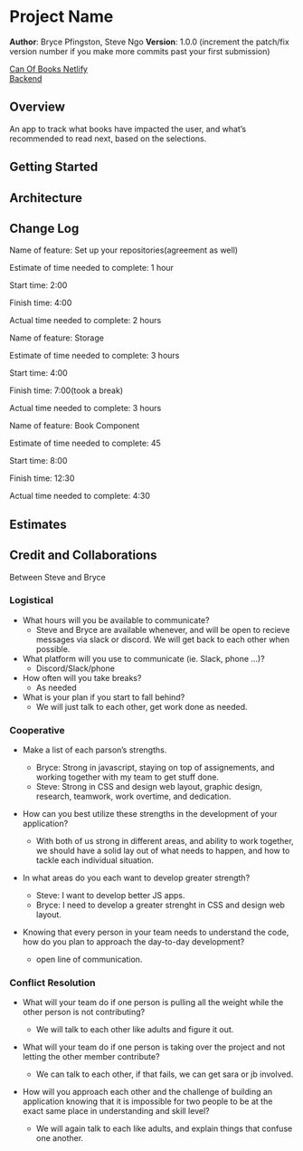 # Project Name

**Author**: Bryce Pfingston, Steve Ngo
**Version**: 1.0.0 (increment the patch/fix version number if you make more commits past your first submission)

[Can Of Books Netlify](canofbooksaboutsteveandbryce.netlify.app)  
[Backend](https://github.com/BryceandSteve/can-of-books-backend)

## Overview

An app to track what books have impacted the user, and what’s recommended to read next, based on the selections.

## Getting Started
<!-- What are the steps that a user must take in order to build this app on their own machine and get it running? -->

## Architecture
<!-- Provide a detailed description of the application design. What technologies (languages, libraries, etc) you're using, and any other relevant design information. -->

## Change Log

Name of feature: Set up your repositories(agreement as well)

Estimate of time needed to complete: 1 hour

Start time: 2:00

Finish time: 4:00

Actual time needed to complete: 2 hours

Name of feature: Storage

Estimate of time needed to complete: 3 hours

Start time: 4:00

Finish time: 7:00(took a break)

Actual time needed to complete: 3 hours

Name of feature: Book Component

Estimate of time needed to complete: 45

Start time: 8:00

Finish time: 12:30

Actual time needed to complete: 4:30

## Estimates
<!-- See below -->

## Credit and Collaborations

Between Steve and Bryce

### Logistical

- What hours will you be available to communicate?
  - Steve and Bryce are available whenever, and will be open to recieve messages via slack or discord. We will get back to each other when possible.
- What platform will you use to communicate (ie. Slack, phone …)?
  - Discord/Slack/phone
- How often will you take breaks?
  - As needed
- What is your plan if you start to fall behind?
  - We will just talk to each other, get work done as needed.

### Cooperative

- Make a list of each parson’s strengths.
  - Bryce: Strong in javascript, staying on top of assignements, and working together with my team to get stuff done.
  - Steve: Strong in CSS and design web layout, graphic design, research, teamwork, work overtime, and dedication.

- How can you best utilize these strengths in the development of your application?
  - With both of us strong in different areas, and ability to work together, we should have a solid lay out of what needs to happen, and how to tackle each individual situation.

- In what areas do you each want to develop greater strength?
  - Steve: I want to develop better JS apps.
  - Bryce: I need to develop a greater strenght in CSS and design web layout.

- Knowing that every person in your team needs to understand the code, how do you plan to approach the day-to-day development?
  - open line of communication.

### Conflict Resolution

- What will your team do if one person is pulling all the weight while the other person is not contributing?
  - We will talk to each other like adults and figure it out.

- What will your team do if one person is taking over the project and not letting the other member contribute?
  - We can talk to each other, if that fails, we can get sara or jb involved.

- How will you approach each other and the challenge of building an application knowing that it is impossible for two people to be at the exact same place in understanding and skill level?
  - We will again talk to each like adults, and explain things that confuse one another.
